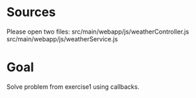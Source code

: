 # Sources

Please open two files:
src/main/webapp/js/weatherController.js
src/main/webapp/js/weatherService.js


# Goal

Solve problem from exercise1 using callbacks.



